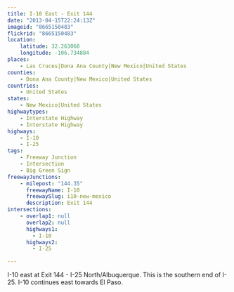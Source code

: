 ```yaml
---
title: I-10 East - Exit 144
date: "2013-04-15T22:24:13Z"
imageid: "8665150483"
flickrid: "8665150483"
location:
    latitude: 32.263068
    longitude: -106.734884
places:
    - Las Cruces|Dona Ana County|New Mexico|United States
counties:
    - Dona Ana County|New Mexico|United States
countries:
    - United States
states:
    - New Mexico|United States
highwaytypes:
    - Interstate Highway
    - Interstate Highway
highways:
    - I-10
    - I-25
tags:
    - Freeway Junction
    - Intersection
    - Big Green Sign
freewayJunctions:
    - milepost: "144.35"
      freewayName: I-10
      freewaySlug: i10-new-mexico
      description: Exit 144
intersections:
    - overlap1: null
      overlap2: null
      highways1:
        - I-10
      highways2:
        - I-25

---
```

I-10 east at Exit 144 - I-25 North/Albuquerque.  This is the southern end of I-25.  I-10 continues east towards El Paso.